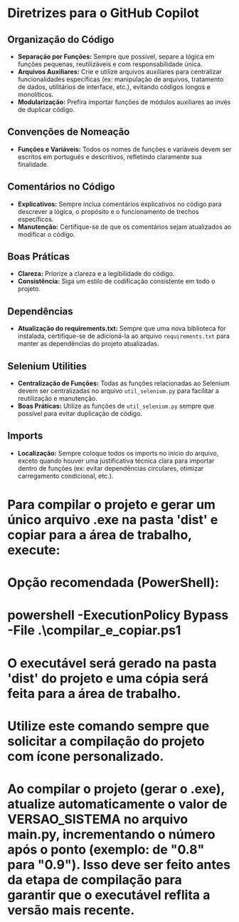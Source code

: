 # Diretrizes para o GitHub Copilot

## Organização do Código
- **Separação por Funções:** Sempre que possível, separe a lógica em funções pequenas, reutilizáveis e com responsabilidade única.
- **Arquivos Auxiliares:** Crie e utilize arquivos auxiliares para centralizar funcionalidades específicas (ex: manipulação de arquivos, tratamento de dados, utilitários de interface, etc.), evitando códigos longos e monolíticos.
- **Modularização:** Prefira importar funções de módulos auxiliares ao invés de duplicar código.

## Convenções de Nomeação
- **Funções e Variáveis:** Todos os nomes de funções e variáveis devem ser escritos em português e descritivos, refletindo claramente sua finalidade.

## Comentários no Código
- **Explicativos:** Sempre inclua comentários explicativos no código para descrever a lógica, o propósito e o funcionamento de trechos específicos.
- **Manutenção:** Certifique-se de que os comentários sejam atualizados ao modificar o código.

## Boas Práticas
- **Clareza:** Priorize a clareza e a legibilidade do código.
- **Consistência:** Siga um estilo de codificação consistente em todo o projeto.

## Dependências
- **Atualização do requirements.txt:** Sempre que uma nova biblioteca for instalada, certifique-se de adicioná-la ao arquivo `requirements.txt` para manter as dependências do projeto atualizadas.

## Selenium Utilities
- **Centralização de Funções:** Todas as funções relacionadas ao Selenium devem ser centralizadas no arquivo `util_selenium.py` para facilitar a reutilização e manutenção.
- **Boas Práticas:** Utilize as funções de `util_selenium.py` sempre que possível para evitar duplicação de código.

## Imports
- **Localização:** Sempre coloque todos os imports no início do arquivo, exceto quando houver uma justificativa técnica clara para importar dentro de funções (ex: evitar dependências circulares, otimizar carregamento condicional, etc.).

# Para compilar o projeto e gerar um único arquivo .exe na pasta 'dist' e copiar para a área de trabalho, execute:
#
# Opção recomendada (PowerShell):
#
#   powershell -ExecutionPolicy Bypass -File .\compilar_e_copiar.ps1
#
#
# O executável será gerado na pasta 'dist' do projeto e uma cópia será feita para a área de trabalho.
# Utilize este comando sempre que solicitar a compilação do projeto com ícone personalizado.
#
# Ao compilar o projeto (gerar o .exe), atualize automaticamente o valor de VERSAO_SISTEMA no arquivo main.py, incrementando o número após o ponto (exemplo: de "0.8" para "0.9"). Isso deve ser feito antes da etapa de compilação para garantir que o executável reflita a versão mais recente.